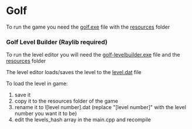 # Golf

To run the game you need the [golf.exe](https://github.com/anton2026gamca/Golf/blob/main/golf/golf.exe) file with the [resources](https://github.com/anton2026gamca/Golf/tree/main/golf/resources) folder

### Golf Level Builder (Raylib required)

To run the level editor you will need the [golf-levelbuilder.exe](https://github.com/anton2026gamca/Golf/blob/main/golf-levelbuilder/golf-levelbuilder.exe) file and the [resources](https://github.com/anton2026gamca/Golf/tree/main/golf-levelbuilder/resources) folder

The level editor loads/saves the level to the [level.dat](https://github.com/anton2026gamca/Golf/blob/main/golf-levelbuilder/level.dat) file

To load the level in game:<br>
 1. save it<br>
 2. copy it to the resources folder of the game<br>
 3. rename it to l[level number].dat (replace "[level number]" with the level number you want it to be)<br>
 4. edit the levels_hash array in the main.cpp and recompile
